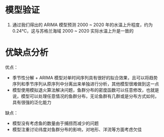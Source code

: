 # 模型验证

1. 通过我们得出的 ARIMA 模型预测 2000 ~ 2020 年的水温上升程度，约为 0.24℃，这与苏格兰海域 2000 ~ 2020 实际水温上升是一致的

# 优缺点分析

优点：

- 季节性分解 + ARIMA 模型对单时间序列具有很好的拟合效果，且可以将趋势序列和季节序列从原序列中分离出来单独进行分析，其他模型很难做到这一点
- 模型使用模拟退火算法解决问题，鱼群分布的密度函数可以任意修改，也就是说，模型可以处理任意情况的鱼群分布，无论鱼群有几群或是分布方式如何，具有很强的泛化能力

缺点：

- 模型没有考虑鱼的数量由于捕捞而减少的问题
- 模型注重讨论纬度对鱼群分布的影响，对地形、洋流等方面考虑欠佳